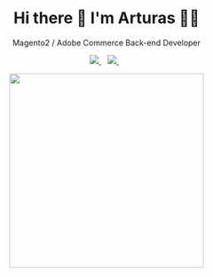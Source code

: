 <h1 align='center'>
  Hi there 👋 I'm Arturas 👨‍💻
</h1>

<p align='center'>
  Magento2 / Adobe Commerce Back-end Developer 
</p>



<p align='center'>
  
  <a href="https://www.linkedin.com/in/arturas-norvaishas-2404191b1/">
    <img src="https://img.shields.io/badge/linkedin-%230077B5.svg?&style=for-the-badge&logo=linkedin&logoColor=white" />
  </a>&nbsp;&nbsp;
  <a href="https://instagram.com/arturnorvaishas">
    <img src="https://img.shields.io/badge/instagram-%23E4405F.svg?&style=for-the-badge&logo=instagram&logoColor=white" />        
  </a>&nbsp;&nbsp;
  
</p> 

<p align='center'>
  <a href="#"><img src="https://github-readme-stats.vercel.app/api/top-langs/?username=panthervsanyone&layout=compact&show_icons=true&count_private=true&theme=dark" width="350"></a>
</p>

